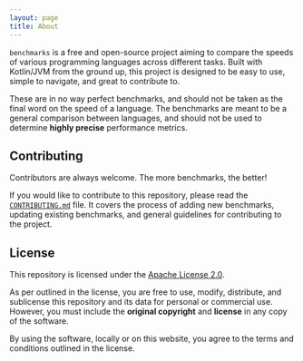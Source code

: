 ```yaml
---
layout: page
title: About
---
```


`benchmarks` is a free and open-source project aiming to compare the speeds of various programming languages across different tasks.
Built with Kotlin/JVM from the ground up, this project is designed to be easy to use, simple to navigate, and great to contribute to.

These are in no way perfect benchmarks, and should not be taken as the final word on the speed of a language. 
The benchmarks are meant to be a general comparison between languages, and should not be used to determine **highly precise**
performance metrics.

## Contributing

Contributors are always welcome. The more benchmarks, the better!

If you would like to contribute to this repository, please read the [`CONTRIBUTING.md`](https://github.com/gmitch215/benchmarks/blob/master/CONTRIBUTING.md) file.
It covers the process of adding new benchmarks, updating existing benchmarks, and general guidelines for contributing to the project.

## License

This repository is licensed under the [Apache License 2.0](https://github.com/gmitch215/benchmarks/blob/master/LICENSE).

As per outlined in the license, you are free to use, modify, distribute, and sublicense this repository and its data
for personal or commercial use.  However, you must include the **original copyright** and **license** in any copy of
the software.

By using the software, locally or on this website, you agree to the terms and conditions outlined in the license.